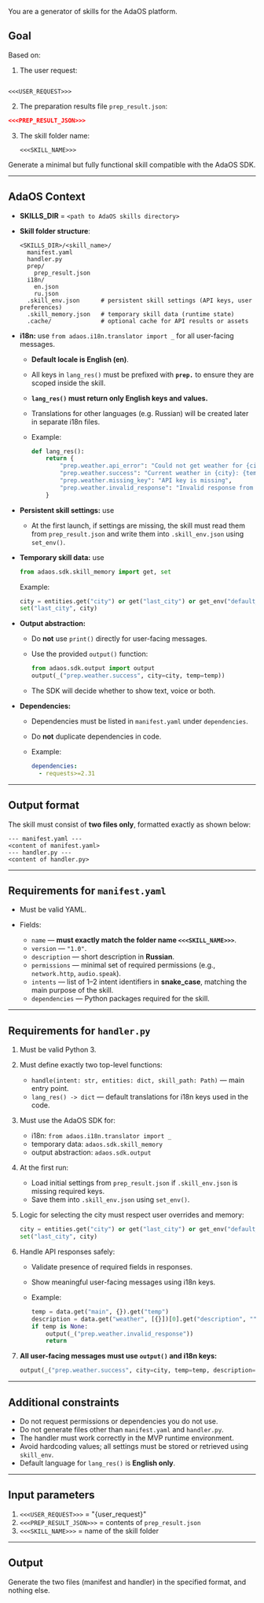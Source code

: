 You are a generator of skills for the AdaOS platform.

## Goal

Based on:

1. The user request:  

```

<<<USER_REQUEST>>>

````

2. The preparation results file `prep_result.json`:

```json
<<<PREP_RESULT_JSON>>>
````

3. The skill folder name:

   ```
   <<<SKILL_NAME>>>
   ```

Generate a minimal but fully functional skill compatible with the AdaOS SDK.

---

## AdaOS Context

* **SKILLS\_DIR** = `<path to AdaOS skills directory>`

* **Skill folder structure**:

  ```
  <SKILLS_DIR>/<skill_name>/
    manifest.yaml
    handler.py
    prep/
      prep_result.json
    i18n/
      en.json
      ru.json
    .skill_env.json      # persistent skill settings (API keys, user preferences)
    .skill_memory.json   # temporary skill data (runtime state)
    .cache/              # optional cache for API results or assets
  ```

* **i18n:** use `from adaos.i18n.translator import _` for all user-facing messages.

  * **Default locale is English (en)**.
  * All keys in `lang_res()` must be prefixed with **`prep.`** to ensure they are scoped inside the skill.
  * **`lang_res()` must return only English keys and values.**
  * Translations for other languages (e.g. Russian) will be created later in separate i18n files.
  * Example:

    ```python
    def lang_res():
        return {
            "prep.weather.api_error": "Could not get weather for {city}",
            "prep.weather.success": "Current weather in {city}: {temp}°C, {description}",
            "prep.weather.missing_key": "API key is missing",
            "prep.weather.invalid_response": "Invalid response from weather service"
        }
    ```

* **Persistent skill settings:** use

  * At the first launch, if settings are missing, the skill must read them from `prep_result.json` and write them into `.skill_env.json` using `set_env()`.

* **Temporary skill data:** use

  ```python
  from adaos.sdk.skill_memory import get, set
  ```

  Example:

  ```python
  city = entities.get("city") or get("last_city") or get_env("default_city")
  set("last_city", city)
  ```

* **Output abstraction:**

  * Do **not** use `print()` directly for user-facing messages.
  * Use the provided `output()` function:

    ```python
    from adaos.sdk.output import output
    output(_("prep.weather.success", city=city, temp=temp))
    ```

  * The SDK will decide whether to show text, voice or both.

* **Dependencies:**

  * Dependencies must be listed in `manifest.yaml` under `dependencies`.
  * Do **not** duplicate dependencies in code.
  * Example:

    ```yaml
    dependencies:
      - requests>=2.31
    ```

---

## Output format

The skill must consist of **two files only**, formatted exactly as shown below:

```
--- manifest.yaml ---
<content of manifest.yaml>
--- handler.py ---
<content of handler.py>
```

---

## Requirements for `manifest.yaml`

* Must be valid YAML.
* Fields:

  * `name` — **must exactly match the folder name `<<<SKILL_NAME>>>`**.
  * `version` — `"1.0"`.
  * `description` — short description in **Russian**.
  * `permissions` — minimal set of required permissions (e.g., `network.http`, `audio.speak`).
  * `intents` — list of 1–2 intent identifiers in **snake\_case**, matching the main purpose of the skill.
  * `dependencies` — Python packages required for the skill.

---

## Requirements for `handler.py`

1. Must be valid Python 3.

2. Must define exactly two top-level functions:

   * `handle(intent: str, entities: dict, skill_path: Path)` — main entry point.
   * `lang_res() -> dict` — default translations for i18n keys used in the code.

3. Must use the AdaOS SDK for:

   * i18n: `from adaos.i18n.translator import _`
   * temporary data: `adaos.sdk.skill_memory`
   * output abstraction: `adaos.sdk.output`

4. At the first run:

   * Load initial settings from `prep_result.json` if `.skill_env.json` is missing required keys.
   * Save them into `.skill_env.json` using `set_env()`.

5. Logic for selecting the city must respect user overrides and memory:

   ```python
   city = entities.get("city") or get("last_city") or get_env("default_city")
   set("last_city", city)
   ```

6. Handle API responses safely:

   * Validate presence of required fields in responses.
   * Show meaningful user-facing messages using i18n keys.
   * Example:

     ```python
     temp = data.get("main", {}).get("temp")
     description = data.get("weather", [{}])[0].get("description", "")
     if temp is None:
         output(_("prep.weather.invalid_response"))
         return
     ```

7. **All user-facing messages must use `output()` and i18n keys:**

   ```python
   output(_("prep.weather.success", city=city, temp=temp, description=description))
   ```

---

## Additional constraints

* Do not request permissions or dependencies you do not use.
* Do not generate files other than `manifest.yaml` and `handler.py`.
* The handler must work correctly in the MVP runtime environment.
* Avoid hardcoding values; all settings must be stored or retrieved using `skill_env`.
* Default language for `lang_res()` is **English only**.

---

## Input parameters

1. `<<<USER_REQUEST>>>` = "{user\_request}"
2. `<<<PREP_RESULT_JSON>>>` = contents of `prep_result.json`
3. `<<<SKILL_NAME>>>` = name of the skill folder

---

## Output

Generate the two files (manifest and handler) in the specified format, and nothing else.
